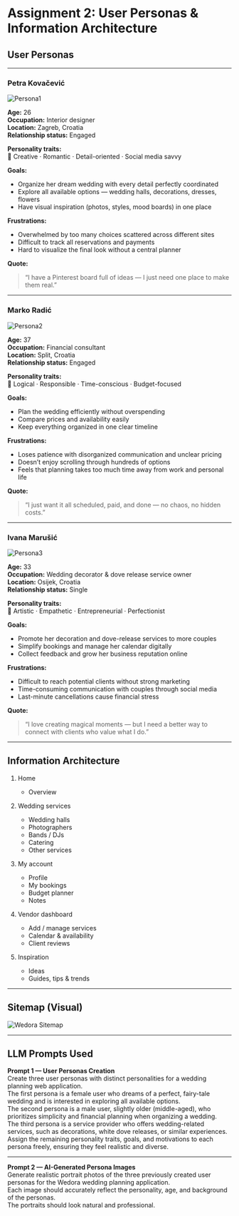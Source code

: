 # Assignment 2: User Personas & Information Architecture

## User Personas

---

### **Petra Kovačević**

![Persona1](persona1.png)

**Age:** 26  
**Occupation:** Interior designer  
**Location:** Zagreb, Croatia  
**Relationship status:** Engaged

**Personality traits:**  
🌸 Creative · Romantic · Detail-oriented · Social media savvy

**Goals:**

- Organize her dream wedding with every detail perfectly coordinated
- Explore all available options — wedding halls, decorations, dresses, flowers
- Have visual inspiration (photos, styles, mood boards) in one place

**Frustrations:**

- Overwhelmed by too many choices scattered across different sites
- Difficult to track all reservations and payments
- Hard to visualize the final look without a central planner

**Quote:**

> “I have a Pinterest board full of ideas — I just need one place to make them real.”

---

### **Marko Radić**

![Persona2](persona2.png)

**Age:** 37  
**Occupation:** Financial consultant  
**Location:** Split, Croatia  
**Relationship status:** Engaged

**Personality traits:**  
🧩 Logical · Responsible · Time-conscious · Budget-focused

**Goals:**

- Plan the wedding efficiently without overspending
- Compare prices and availability easily
- Keep everything organized in one clear timeline

**Frustrations:**

- Loses patience with disorganized communication and unclear pricing
- Doesn’t enjoy scrolling through hundreds of options
- Feels that planning takes too much time away from work and personal life

**Quote:**

> “I just want it all scheduled, paid, and done — no chaos, no hidden costs.”

---

### **Ivana Marušić**

![Persona3](persona3.png)

**Age:** 33  
**Occupation:** Wedding decorator & dove release service owner  
**Location:** Osijek, Croatia  
**Relationship status:** Single

**Personality traits:**  
🎀 Artistic · Empathetic · Entrepreneurial · Perfectionist

**Goals:**

- Promote her decoration and dove-release services to more couples
- Simplify bookings and manage her calendar digitally
- Collect feedback and grow her business reputation online

**Frustrations:**

- Difficult to reach potential clients without strong marketing
- Time-consuming communication with couples through social media
- Last-minute cancellations cause financial stress

**Quote:**

> “I love creating magical moments — but I need a better way to connect with clients who value what I do.”

---

## Information Architecture

1. Home

   - Overview

2. Wedding services

   - Wedding halls
   - Photographers
   - Bands / DJs
   - Catering
   - Other services

3. My account

   - Profile
   - My bookings
   - Budget planner
   - Notes

4. Vendor dashboard

   - Add / manage services
   - Calendar & availability
   - Client reviews

5. Inspiration
   - Ideas
   - Guides, tips & trends

---

## Sitemap (Visual)

![Wedora Sitemap](vedora-graph.png)

---

## LLM Prompts Used

**Prompt 1 — User Personas Creation**  
Create three user personas with distinct personalities for a wedding planning web application.  
The first persona is a female user who dreams of a perfect, fairy-tale wedding and is interested in exploring all available options.  
The second persona is a male user, slightly older (middle-aged), who prioritizes simplicity and financial planning when organizing a wedding.  
The third persona is a service provider who offers wedding-related services, such as decorations, white dove releases, or similar experiences.  
Assign the remaining personality traits, goals, and motivations to each persona freely, ensuring they feel realistic and diverse.

---

**Prompt 2 — AI-Generated Persona Images**  
Generate realistic portrait photos of the three previously created user personas for the Wedora wedding planning application.  
Each image should accurately reflect the personality, age, and background of the personas.  
The portraits should look natural and professional.
